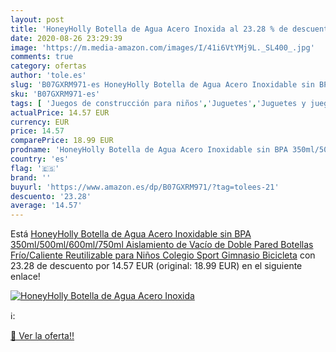 ```yaml
---
layout: post
title: 'HoneyHolly Botella de Agua Acero Inoxida al 23.28 % de descuento'
date: 2020-08-26 23:29:39
image: 'https://m.media-amazon.com/images/I/41i6VtYMj9L._SL400_.jpg'
comments: true
category: ofertas
author: 'tole.es'
slug: 'B07GXRM971-es HoneyHolly Botella de Agua Acero Inoxidable sin BPA...'
sku: 'B07GXRM971-es'
tags: [ 'Juegos de construcción para niños','Juguetes','Juguetes y juegos','bicicleta', ]
actualPrice: 14.57 EUR
currency: EUR
price: 14.57
comparePrice: 18.99 EUR
prodname: 'HoneyHolly Botella de Agua Acero Inoxidable sin BPA 350ml/500ml/600ml/750ml  Aislamiento de Vacío de Doble Pared  Botellas Frío/Caliente  Reutilizable para Niños  Colegio  Sport  Gimnasio  Bicicleta'
country: 'es'
flag: '🇪🇸'
brand: ''
buyurl: 'https://www.amazon.es/dp/B07GXRM971/?tag=tolees-21'
descuento: '23.28'
average: '14.57'
---
```


Está [HoneyHolly Botella de Agua Acero Inoxidable sin BPA 350ml/500ml/600ml/750ml  Aislamiento de Vacío de Doble Pared  Botellas Frío/Caliente  Reutilizable para Niños  Colegio  Sport  Gimnasio  Bicicleta](https://www.amazon.es/dp/B07GXRM971/?tag=tolees-21) con 23.28 de descuento por 14.57 EUR (original: 18.99 EUR) en el siguiente enlace!

[![HoneyHolly Botella de Agua Acero Inoxida](https://m.media-amazon.com/images/I/41i6VtYMj9L._SL400_.jpg)](https://www.amazon.es/dp/B07GXRM971/?tag=tolees-21)

ℹ️:


[🛒 Ver la oferta!!](https://www.amazon.es/dp/B07GXRM971/?tag=tolees-21)
